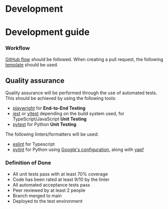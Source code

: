 # Development

#  Development guide

<!--
Explain what a new developer to the project should know in order to develop the system, including who to build, run and test it in a development environment. 

Document any APIs, formats and protocols needed for development (but don't forget that public APIs should also be accessible from the "How to use" section in your README.md file). 

Describe coding conventions and other guidelines adopted by the project.
-->


### Workflow    
[GitHub flow](https://docs.github.com/en/get-started/quickstart/github-flow) should be followed. When creating a pull request, the following [template](../.github/PULL_REQUEST_TEMPLATE.md) should be used.


## Quality assurance

Quality assurance will be performed through the use of automated tests.
This should be achieved by using the following tools:

- [playwright](https://playwright.dev/) for **End-to-End Testing**
- [jest](https://jestjs.io/) or [vitest](https://vitest.dev/) depending on the build system used, for TypeScript/JavaScript **Unit Testing**
- [pytest](https://docs.pytest.org/en/7.4.x/) for Python **Unit Testing**

The following linters/formatters will be used:

- [eslint](https://eslint.org/) for Typescript
- [pylint](https://github.com/pylint-dev/pylint) for Python using [Google's configuration](https://google.github.io/styleguide/pylintrc), along with [yapf](https://github.com/google/yapf)


### Definition of Done
- All unit tests pass with at least 70% coverage
- Code has been rated at least 9/10 by the linter
- All automated acceptance tests pass
- Peer reviewed by at least 2 people
- Branch merged to main
- Deployed to the test environment